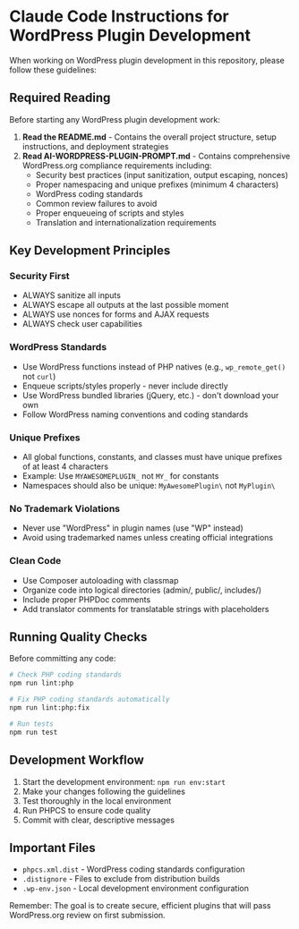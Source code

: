 # Claude Code Instructions for WordPress Plugin Development

When working on WordPress plugin development in this repository, please follow these guidelines:

## Required Reading

Before starting any WordPress plugin development work:

1. **Read the README.md** - Contains the overall project structure, setup instructions, and deployment strategies
2. **Read AI-WORDPRESS-PLUGIN-PROMPT.md** - Contains comprehensive WordPress.org compliance requirements including:
   - Security best practices (input sanitization, output escaping, nonces)
   - Proper namespacing and unique prefixes (minimum 4 characters)
   - WordPress coding standards
   - Common review failures to avoid
   - Proper enqueueing of scripts and styles
   - Translation and internationalization requirements

## Key Development Principles

### Security First
- ALWAYS sanitize all inputs
- ALWAYS escape all outputs at the last possible moment
- ALWAYS use nonces for forms and AJAX requests
- ALWAYS check user capabilities

### WordPress Standards
- Use WordPress functions instead of PHP natives (e.g., `wp_remote_get()` not `curl`)
- Enqueue scripts/styles properly - never include directly
- Use WordPress bundled libraries (jQuery, etc.) - don't download your own
- Follow WordPress naming conventions and coding standards

### Unique Prefixes
- All global functions, constants, and classes must have unique prefixes of at least 4 characters
- Example: Use `MYAWESOMEPLUGIN_` not `MY_` for constants
- Namespaces should also be unique: `MyAwesomePlugin\` not `MyPlugin\`

### No Trademark Violations
- Never use "WordPress" in plugin names (use "WP" instead)
- Avoid using trademarked names unless creating official integrations

### Clean Code
- Use Composer autoloading with classmap
- Organize code into logical directories (admin/, public/, includes/)
- Include proper PHPDoc comments
- Add translator comments for translatable strings with placeholders

## Running Quality Checks

Before committing any code:

```bash
# Check PHP coding standards
npm run lint:php

# Fix PHP coding standards automatically
npm run lint:php:fix

# Run tests
npm run test
```

## Development Workflow

1. Start the development environment: `npm run env:start`
2. Make your changes following the guidelines
3. Test thoroughly in the local environment
4. Run PHPCS to ensure code quality
5. Commit with clear, descriptive messages

## Important Files

- `phpcs.xml.dist` - WordPress coding standards configuration
- `.distignore` - Files to exclude from distribution builds
- `.wp-env.json` - Local development environment configuration

Remember: The goal is to create secure, efficient plugins that will pass WordPress.org review on first submission.